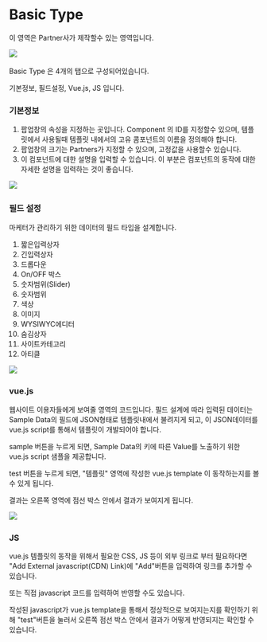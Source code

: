 # Basic Type

&#x20;이 영역은 Partner사가 제작할수 있는 영역입니다.&#x20;

![](<../../../.gitbook/assets/스크린샷 2021-11-02 오후 6.11.35.png>)

Basic Type 은 4개의 탭으로 구성되어있습니다.

기본정보, 필드설정, Vue.js, JS 입니다.



### 기본정보

1. 팝업창의 속성을 지정하는 곳입니다. Component 의 ID를 지정할수 있으며, 템플릿에서 사용될때 템플릿 내에서의 고유 콤포넌트의 이름을 정의해야 합니다.&#x20;
2. 팝업창의 크기는 Partners가 지정할 수 있으며, 고정값을 사용할수 있습니다.
3. 이 컴포넌트에 대한 설명을 입력할 수 있습니다. 이 부분은 컴포넌트의 동작에 대한 자세한 설명을 입력하는 것이 좋습니다.



![](<../../../.gitbook/assets/스크린샷 2021-11-02 오후 6.11.55.png>)

### 필드 설정

마케터가 관리하기 위한 데이터의 필드 타입을 설계합니다.

1. 짧은입력상자
2. 긴입력상자
3. 드롭다운
4. On/OFF 박스
5. 숫자범위(Slider)
6. 숫자범위
7. 색상
8. 이미지
9. WYSIWYC에디터
10. 숨김상자
11. 사이트카테고리
12. 아티클



![](<../../../.gitbook/assets/스크린샷 2021-11-02 오후 6.12.17.png>)

### vue.js

웹사이트 이용자들에게 보여줄 영역의 코드입니다. 필드 설계에 따라 입력된 데이터는 Sample Data의 필드에 JSON형태로 템플릿내에서 불려지게 되고, 이 JSON데이터를 vue.js script를 통해서 템플릿이 개발되어야 합니다.&#x20;

sample 버튼을 누르게 되면, Sample Data의 키에 따른 Value를 노출하기 위한 vue.js script 샘플을 제공합니다.&#x20;

test 버튼을 누르게 되면, "템플릿" 영역에 작성한 vue.js template  이 동작하는지를 볼수 있게 됩니다.&#x20;

결과는 오른쪽 영역에 점선 박스 안에서 결과가 보여지게 됩니다.



![](<../../../.gitbook/assets/스크린샷 2021-11-02 오후 6.12.38.png>)

### JS

vue.js  템플릿의 동작을 위해서 필요한 CSS, JS 등이 외부 링크로 부터 필요하다면 "Add External javascript(CDN) Link)에 "Add"버튼을 입력하여 링크를 추가할 수 있습니다.&#x20;

또는 직접 javascript 코드를 입력하여 반영할 수도 있습니다.&#x20;

작성된 javascript가 vue.js template을 통해서 정상적으로 보여지는지를 확인하기 위해 "test"버튼을 눌러서 오른쪽 점선 박스 안에서 결과가 어떻게 반영되지는 확인할 수 있습니다.

